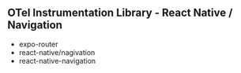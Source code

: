 ## OTel Instrumentation Library - React Native / Navigation
  - expo-router
  - react-native/nagivation
  - react-native-navigation